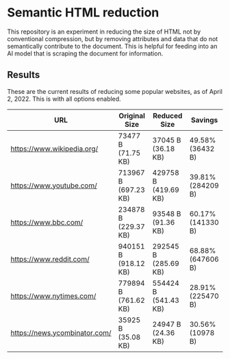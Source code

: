 # Semantic HTML reduction

This repository is an experiment in reducing the size of HTML not by conventional compression, but by removing attributes and data that do not semantically contribute to the document. This is helpful for feeding into an AI model that is scraping the document for information.

## Results

These are the current results of reducing some popular websites, as of April 2, 2022. This is with all options enabled.

| URL                             | Original Size        | Reduced Size         | Savings           |
| ------------------------------- | -------------------- | -------------------- | ----------------- |
| <https://www.wikipedia.org/>    | 73477 B (71.75 KB)   | 37045 B (36.18 KB)   | 49.58% (36432 B)  |
| <https://www.youtube.com/>      | 713967 B (697.23 KB) | 429758 B (419.69 KB) | 39.81% (284209 B) |
| <https://www.bbc.com/>          | 234878 B (229.37 KB) | 93548 B (91.36 KB)   | 60.17% (141330 B) |
| <https://www.reddit.com/>       | 940151 B (918.12 KB) | 292545 B (285.69 KB) | 68.88% (647606 B) |
| <https://www.nytimes.com/>      | 779894 B (761.62 KB) | 554424 B (541.43 KB) | 28.91% (225470 B) |
| <https://news.ycombinator.com/> | 35925 B (35.08 KB)   | 24947 B (24.36 KB)   | 30.56% (10978 B)  |
